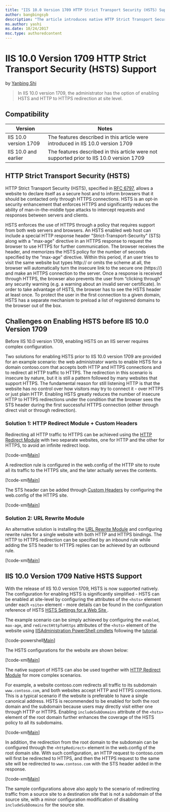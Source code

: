 ```yaml
---
title: "IIS 10.0 Version 1709 HTTP Strict Transport Security (HSTS) Support"
author: bangbingsyb
description: "The article introduces native HTTP Strict Transport Security (HSTS) support in IIS 10.0 version 1709."
ms.author: yashi
ms.date: 10/24/2017
msc.type: authoredcontent
---
```

# IIS 10.0 Version 1709 HTTP Strict Transport Security (HSTS) Support

by [Yanbing Shi](https://github.com/bangbingsyb)

> In IIS 10.0 version 1709, the administrator has the option of enabling HSTS and HTTP to HTTPS redirection at site level.

## Compatibility

| Version | Notes |
| --- | --- |
| IIS 10.0 version 1709 | The features described in this article were introduced in IIS 10.0 version 1709 |
| IIS 10.0 and earlier | The features described in this article were not supported prior to IIS 10.0 version 1709 |

## HTTP Strict Transport Security (HSTS)

HTTP Strict Transport Security (HSTS), specified in [RFC 6797](https://tools.ietf.org/html/rfc6797), allows a website to declare itself as a secure host and to inform browsers that it should be contacted only through HTTPS connections. HSTS is an opt-in security enhancement that enforces HTTPS and significantly reduces the ability of man-in-the-middle type attacks to intercept requests and responses between servers and clients.

HSTS enforces the use of HTTPS through a policy that requires support from both web servers and browsers. An HSTS enabled web host can include a special HTTP response header "Strict-Transport-Security" (STS) along with a "max-age" directive in an HTTPS response to request the browser to use HTTPS for further communication. The browser receives the header, and memorizes the HSTS policy for the number of seconds specified by the “max-age” directive. Within this period, if an user tries to visit the same website but types http:// or omits the scheme at all, the browser will automatically turn the insecure link to the secure one (https://) and make an HTTPS connection to the server. Once a response is received through HTTPS, the browser also prevents the user from “clicking through” any security warning (e.g. a warning about an invalid server certificate). In order to take advantage of HSTS, the browser has to see the HSTS header at least once. To protect the user in the first connection to a given domain, HSTS has a separate mechanism to preload a list of registered domains to the browser out of the box.

## Challenges on Enabling HSTS before IIS 10.0 Version 1709

Before IIS 10.0 version 1709, enabling HSTS on an IIS server requires complex configuration.

Two solutions for enabling HSTS prior to IIS 10.0 version 1709 are provided for an example scenario: the web administrator wants to enable HSTS for a domain contoso.com that accepts both HTTP and HTTPS connections and to redirect all HTTP traffic to HTTPS. The redirection in this scenario is insecure by nature, but it is still a pattern followed by many websites that support HTTPS. The fundamental reason for still listening HTTP is that the website has no control over how visitors may try to connect it - over HTTPS or just plain HTTP. Enabling HSTS greatly reduces the number of insecure HTTP to HTTPS redirections under the condition that the browser sees the STS header during the first successful HTTPS connection (either through direct visit or through redirection).

### Solution 1: HTTP Redirect Module + Custom Headers

Redirecting all HTTP traffic to HTTPS can be achieved using the [HTTP Redirect Module](../../configuration/system.webserver/httpredirect/index.md) with two separate websites, one for HTTP and the other for HTTPS, to avoid an infinite redirect loop.

[!code-xml[Main](iis-10-version-1709-hsts/samples/sample-httpredirect-two-sites.xml)]

A redirection rule is configured in the web.config of the HTTP site to route all its traffic to the HTTPS site, and the later actually serves the contents.

[!code-xml[Main](iis-10-version-1709-hsts/samples/sample-httpredirect-http-site.xml)]

The STS header can be added through [Custom Headers](../../configuration/system.webServer/httpProtocol/customHeaders/index.md) by configuring the web.config of the HTTPS site.

[!code-xml[Main](iis-10-version-1709-hsts/samples/sample-httpredirect-https-site.xml)]

### Solution 2: URL Rewrite Module

An alternative solution is installing the [URL Rewrite Module](../../extensions/url-rewrite-module/using-the-url-rewrite-module.md) and configuring rewrite rules for a single website with both HTTP and HTTPS bindings. The HTTP to HTTPS redirection can be specified by an inbound rule while adding the STS header to HTTPS replies can be achieved by an outbound rule.

[!code-xml[Main](iis-10-version-1709-hsts/samples/sample-urlrewrite-single-site.xml)]

## IIS 10.0 Version 1709 Native HSTS Support

With the release of IIS 10.0 version 1709, HSTS is now supported natively. The configuration for enabling HSTS is significantly simplified - HSTS can be enabled at site-level by configuring the attributes of the `<hsts>` element under each `<site>` element - more details can be found in the configuration reference of HSTS [HSTS Settings for a Web Site <HSTS>](../../configuration/system.applicationhost/sites/site/hsts.md).

The example scenario can be simply achieved by configuring the `enabled`, `max-age`, and `redirectHttpToHttps` attributes of the `<hsts>` element of the website using [IISAdministration PowerShell cmdlets](../whats-new-in-iis-10/iisadministration-powershell-cmdlets.md) following the [tutorial](https://blogs.iis.net/jeonghwan/how-to-use-iisadministration-powershell-cmdlets-to-configure-iis-configuration-settings).

[!code-powershell[Main](iis-10-version-1709-hsts/samples/sample-hsts-single-site.ps1)]

The HSTS configurations for the website are shown below:

[!code-xml[Main](iis-10-version-1709-hsts/samples/sample-hsts-single-site.xml)]

The native support of HSTS can also be used together with [HTTP Redirect Module](../../configuration/system.webserver/httpredirect/index.md) for more complex scenarios.

For example, a website contoso.com redirects all traffic to its subdomain `www.contoso.com`, and both websites accept HTTP and HTTPS connections. This is a typical scenario if the website is preferable to have a single canonical address. HSTS is recommended to be enabled for both the root domain and the subdomain because users may directly visit either one through HTTP or HTTPS. Enabling `includeSubDomains` attribute of the `<hsts>` element of the root domain further enhances the coverage of the HSTS policy to all its subdomains.

[!code-xml[Main](iis-10-version-1709-hsts/samples/sample-hsts-subdomain.xml)]

In addition, the redirection from the root domain to the subdomain can be configured through the `<httpRedirect>` element in the web.config of the root domain site. With such configuration, an HTTP request to contoso.com will first be redirected to HTTPS, and then the HTTPS request to the same site will be redirected to `www.contoso.com` with the STS header added in the response.

[!code-xml[Main](iis-10-version-1709-hsts/samples/sample-hsts-subdomain-redirect.xml)]

The sample configurations above also apply to the scenario of redirecting traffic from a source site to a destination site that is not a subdomain of the source site, with a minor configuration modification of disabling `includeSubDomains` for the source site.